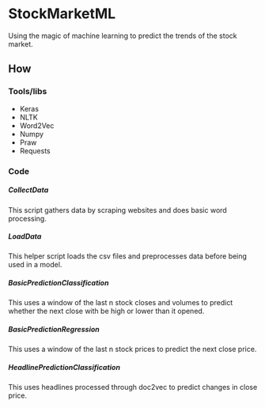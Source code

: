 # StockMarketML

Using the magic of machine learning to predict the trends of the stock market.

## How

### Tools/libs

* Keras
* NLTK
* Word2Vec
* Numpy
* Praw
* Requests

### Code

##### CollectData

This script gathers data by scraping websites and does basic word processing.

##### LoadData

This helper script loads the csv files and preprocesses data before being used in a model.

##### BasicPredictionClassification

This uses a window of the last n stock closes and volumes to predict whether the next close with be high or lower than it opened.

##### BasicPredictionRegression

This uses a window of the last n stock prices to predict the next close price.

##### HeadlinePredictionClassification

This uses headlines processed through doc2vec to predict changes in close price.
